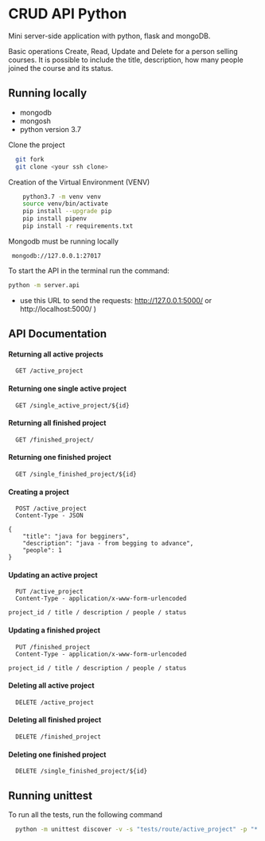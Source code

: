 # CRUD API Python

Mini server-side application with python, flask and mongoDB. 

Basic operations Create, Read, Update and Delete for a person selling courses. It is possible to include the title, description, how many people joined the course and its status.


## Running locally

- mongodb
- mongosh
- python version 3.7

Clone the project

```bash
  git fork  
  git clone <your ssh clone>
```

Creation of the Virtual Environment (VENV)

```bash
    python3.7 -m venv venv
    source venv/bin/activate
    pip install --upgrade pip
    pip install pipenv
    pip install -r requirements.txt 
```

Mongodb must be running locally

```
 mongodb://127.0.0.1:27017
````

 To start the API in the terminal run the command: 

 ```sh 
 python -m server.api 
 ```

 - use this URL to send the requests: http://127.0.0.1:5000/ or http://localhost:5000/ )


## API Documentation

#### Returning all active projects

```http
  GET /active_project
```

#### Returning one single active project

```http
  GET /single_active_project/${id}
```

#### Returning all finished project

```http
  GET /finished_project/
```

#### Returning one finished project

```http
  GET /single_finished_project/${id}
```

#### Creating a project

```http
  POST /active_project
  Content-Type - JSON
```

```
{
	"title": "java for begginers",
	"description": "java - from begging to advance",
	"people": 1
}
```
#### Updating an active project

```http
  PUT /active_project
  Content-Type - application/x-www-form-urlencoded
```

```
project_id / title / description / people / status
```

#### Updating a finished project

```http
  PUT /finished_project
  Content-Type - application/x-www-form-urlencoded
```

```
project_id / title / description / people / status
```

#### Deleting all active project

```http
  DELETE /active_project
```

#### Deleting all finished project

```http
  DELETE /finished_project
```

#### Deleting one finished project

```http
  DELETE /single_finished_project/${id}
```
## Running unittest

To run all the tests, run the following command

```bash
  python -m unittest discover -v -s "tests/route/active_project" -p "*.py"
```


